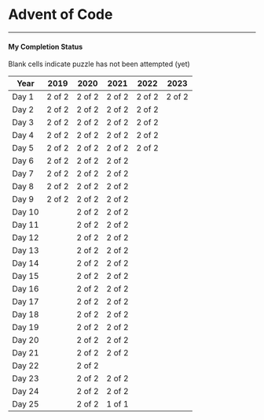 # Advent of Code
---
#### My Completion Status
Blank cells indicate puzzle has not been attempted (yet)

| Year   | 2019   | 2020   | 2021   | 2022   | 2023   |
|--------|--------|--------|--------|--------|--------|
| Day 1  | 2 of 2 | 2 of 2 | 2 of 2 | 2 of 2 | 2 of 2 |
| Day 2  | 2 of 2 | 2 of 2 | 2 of 2 | 2 of 2 |        |
| Day 3  | 2 of 2 | 2 of 2 | 2 of 2 | 2 of 2 |        |
| Day 4  | 2 of 2 | 2 of 2 | 2 of 2 | 2 of 2 |        |
| Day 5  | 2 of 2 | 2 of 2 | 2 of 2 | 2 of 2 |        |
| Day 6  | 2 of 2 | 2 of 2 | 2 of 2 |        |        |
| Day 7  | 2 of 2 | 2 of 2 | 2 of 2 |        |        |
| Day 8  | 2 of 2 | 2 of 2 | 2 of 2 |        |        |
| Day 9  | 2 of 2 | 2 of 2 | 2 of 2 |        |        |
| Day 10 |        | 2 of 2 | 2 of 2 |        |        |
| Day 11 |        | 2 of 2 | 2 of 2 |        |        |
| Day 12 |        | 2 of 2 | 2 of 2 |        |        |
| Day 13 |        | 2 of 2 | 2 of 2 |        |        |
| Day 14 |        | 2 of 2 | 2 of 2 |        |        |
| Day 15 |        | 2 of 2 | 2 of 2 |        |        |
| Day 16 |        | 2 of 2 | 2 of 2 |        |        |
| Day 17 |        | 2 of 2 | 2 of 2 |        |        |
| Day 18 |        | 2 of 2 | 2 of 2 |        |        |
| Day 19 |        | 2 of 2 | 2 of 2 |        |        |
| Day 20 |        | 2 of 2 | 2 of 2 |        |        |
| Day 21 |        | 2 of 2 | 2 of 2 |        |        |
| Day 22 |        | 2 of 2 |        |        |        |
| Day 23 |        | 2 of 2 | 2 of 2 |        |        |
| Day 24 |        | 2 of 2 | 2 of 2 |        |        |
| Day 25 |        | 2 of 2 | 1 of 1 |        |        |

